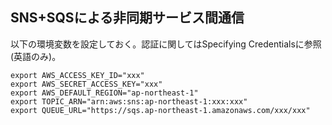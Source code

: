 ## SNS+SQSによる非同期サービス間通信

以下の環境変数を設定しておく。認証に関してはSpecifying Credentialsに参照(英語のみ)。

```
export AWS_ACCESS_KEY_ID="xxx"
export AWS_SECRET_ACCESS_KEY="xxx"
export AWS_DEFAULT_REGION="ap-northeast-1"
export TOPIC_ARN="arn:aws:sns:ap-northeast-1:xxx:xxx"
export QUEUE_URL="https://sqs.ap-northeast-1.amazonaws.com/xxx/xxx"
```
